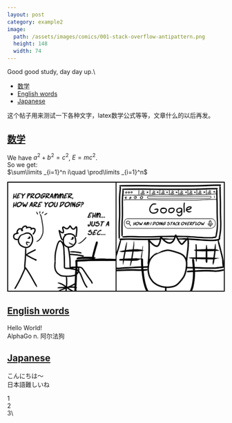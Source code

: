 ```yaml
---
layout: post
category: example2
image:
  path: /assets/images/comics/001-stack-overflow-antipattern.png
  height: 148
  width: 74
---
```


<head>
    <script src="https://cdn.mathjax.org/mathjax/latest/MathJax.js?config=TeX-AMS-MML_HTMLorMML" type="text/javascript"></script>
    <script type="text/x-mathjax-config">
        MathJax.Hub.Config({
            tex2jax: {
            skipTags: ['script', 'noscript', 'style', 'textarea', 'pre'],
            inlineMath: [['$','$']]
            }
        });
    </script>
</head>

Good good study, day day up.\

- [数学](#数学)
- [English words](#english-words)
- [Japanese](#japanese)

这个帖子用来测试一下各种文字，latex数学公式等等，文章什么的以后再发。

## [数学](#数学)

We have $a^2+b^2=c^2$, $E=mc^2$.\
So we get:\
$\sum\limits _{i=1}^n i\quad \prod\limits _{i=1}^n$

![Comic#001: The Stack Overflow Antipattern](../assets/images/comics/001-stack-overflow-antipattern.png)

## [English words](#english-words)

Hello World!\
AlphaGo n. 阿尔法狗

## [Japanese](#japanese)

こんにちは～\
日本語難しいね

1\
2\
3\
